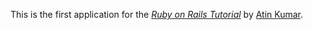 This is the first application for the
[*Ruby on Rails Tutorial*](http://railstutorial.org/)
by [Atin Kumar](http://facebook.com/atin_kumar).
